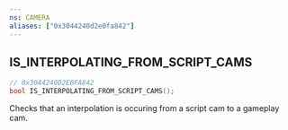 ```yaml
---
ns: CAMERA
aliases: ["0x3044240d2e0fa842"]
---
```

## IS_INTERPOLATING_FROM_SCRIPT_CAMS

```c
// 0x3044240D2E0FA842
bool IS_INTERPOLATING_FROM_SCRIPT_CAMS();
```

Checks that an interpolation is occuring from a script cam to a gameplay cam.

